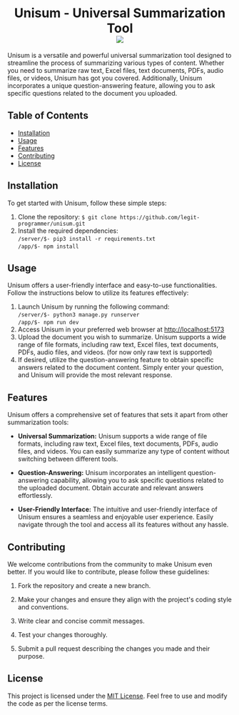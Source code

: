 <h1 align="center">
    Unisum - Universal Summarization Tool<br>
    <img src="https://img.shields.io/badge/License-MIT-orange">
</h1>
Unisum is a versatile and powerful universal summarization tool designed to streamline the process of summarizing various types of content. Whether you need to summarize raw text, Excel files, text documents, PDFs, audio files, or videos, Unisum has got you covered. Additionally, Unisum incorporates a unique question-answering feature, allowing you to ask specific questions related to the document you uploaded.

## Table of Contents

- [Installation](#installation)
- [Usage](#usage)
- [Features](#features)
- [Contributing](#contributing)
- [License](#license)

## Installation

To get started with Unisum, follow these simple steps:

1. Clone the repository:
```$ git clone https://github.com/legit-programmer/unisum.git```
2. Install the required dependencies:<br>
```/server/$- pip3 install -r requirements.txt```<br>
```/app/$- npm install```

## Usage

Unisum offers a user-friendly interface and easy-to-use functionalities. Follow the instructions below to utilize its features effectively:
1. Launch Unisum by running the following command:<br>
```/server/$- python3 manage.py runserver```<br>
```/app/$- npm run dev```
2. Access Unisum in your preferred web browser at [http://localhost:5173](http://localhost:5173)
3. Upload the document you wish to summarize. Unisum supports a wide range of file formats, including raw text, Excel files, text documents, PDFs, audio files, and videos. (for now only raw text is supported)
4. If desired, utilize the question-answering feature to obtain specific answers related to the document content. Simply enter your question, and Unisum will provide the most relevant response.

## Features

Unisum offers a comprehensive set of features that sets it apart from other summarization tools:

- **Universal Summarization:** Unisum supports a wide range of file formats, including raw text, Excel files, text documents, PDFs, audio files, and videos. You can easily summarize any type of content without switching between different tools.

- **Question-Answering:** Unisum incorporates an intelligent question-answering capability, allowing you to ask specific questions related to the uploaded document. Obtain accurate and relevant answers effortlessly.

- **User-Friendly Interface:** The intuitive and user-friendly interface of Unisum ensures a seamless and enjoyable user experience. Easily navigate through the tool and access all its features without any hassle.
  
## Contributing

We welcome contributions from the community to make Unisum even better. If you would like to contribute, please follow these guidelines:

1. Fork the repository and create a new branch.

2. Make your changes and ensure they align with the project's coding style and conventions.

3. Write clear and concise commit messages.

4. Test your changes thoroughly.

5. Submit a pull request describing the changes you made and their purpose.

## License

This project is licensed under the [MIT License](LICENSE). Feel free to use and modify the code as per the license terms.
